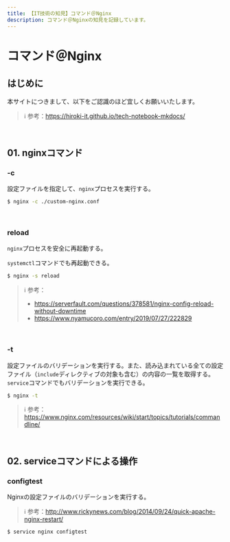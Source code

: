 ```yaml
---
title: 【IT技術の知見】コマンド＠Nginx
description: コマンド＠Nginxの知見を記録しています。
---
```


# コマンド＠Nginx

## はじめに

本サイトにつきまして、以下をご認識のほど宜しくお願いいたします。



> ℹ️ 参考：https://hiroki-it.github.io/tech-notebook-mkdocs/

<br>

## 01. nginxコマンド

### -c

設定ファイルを指定して、```nginx```プロセスを実行する。



```bash
$ nginx -c ./custom-nginx.conf
```

<br>

### reload

```nginx```プロセスを安全に再起動する。

```systemctl```コマンドでも再起動できる。



```bash
$ nginx -s reload
```

> ℹ️ 参考：
>
> - https://serverfault.com/questions/378581/nginx-config-reload-without-downtime
> - https://www.nyamucoro.com/entry/2019/07/27/222829

<br>

### -t

設定ファイルのバリデーションを実行する。また、読み込まれている全ての設定ファイル（```include```ディレクティブの対象も含む）の内容の一覧を取得する。```service```コマンドでもバリデーションを実行できる。

```bash
$ nginx -t
```

> ℹ️ 参考：https://www.nginx.com/resources/wiki/start/topics/tutorials/commandline/

<br>

## 02. serviceコマンドによる操作

### configtest

Nginxの設定ファイルのバリデーションを実行する。



> ℹ️ 参考：http://www.rickynews.com/blog/2014/09/24/quick-apache-nginx-restart/

```bash
$ service nginx configtest
```
